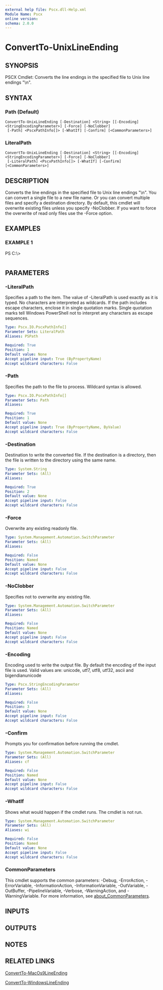 ```yaml
---
external help file: Pscx.dll-Help.xml
Module Name: Pscx
online version:
schema: 2.0.0
---
```


# ConvertTo-UnixLineEnding

## SYNOPSIS
PSCX Cmdlet: Converts the line endings in the specified file to Unix line endings "\n".

## SYNTAX

### Path (Default)
```
ConvertTo-UnixLineEnding [-Destination] <String> [[-Encoding] <StringEncodingParameter>] [-Force] [-NoClobber]
 [-Path] <PscxPathInfo[]> [-WhatIf] [-Confirm] [<CommonParameters>]
```

### LiteralPath
```
ConvertTo-UnixLineEnding [-Destination] <String> [[-Encoding] <StringEncodingParameter>] [-Force] [-NoClobber]
 [-LiteralPath] <PscxPathInfo[]> [-WhatIf] [-Confirm] [<CommonParameters>]
```

## DESCRIPTION
Converts the line endings in the specified file to Unix line endings "\n". 
You can convert a single file to a new file name. 
Or you can convert multiple files and specify a destination directory. 
By default, this cmdlet will overwrite existing files unless you specify -NoClobber. 
If you want to force the overwrite of read only files use the -Force option.

## EXAMPLES

### EXAMPLE 1
PS C:\\\>

```

```

## PARAMETERS

### -LiteralPath
Specifies a path to the item.
The value of -LiteralPath is used exactly as it is typed.
No characters are interpreted as wildcards.
If the path includes escape characters, enclose it in single quotation marks.
Single quotation marks tell Windows PowerShell not to interpret any characters as escape sequences.

```yaml
Type: Pscx.IO.PscxPathInfo[]
Parameter Sets: LiteralPath
Aliases: PSPath

Required: True
Position: 1
Default value: None
Accept pipeline input: True (ByPropertyName)
Accept wildcard characters: False
```

### -Path
Specifies the path to the file to process.
Wildcard syntax is allowed.

```yaml
Type: Pscx.IO.PscxPathInfo[]
Parameter Sets: Path
Aliases:

Required: True
Position: 1
Default value: None
Accept pipeline input: True (ByPropertyName, ByValue)
Accept wildcard characters: False
```

### -Destination
Destination to write the converted file.
If the destination is a directory, then the file is written to the directory using the same name.

```yaml
Type: System.String
Parameter Sets: (All)
Aliases:

Required: True
Position: 2
Default value: None
Accept pipeline input: False
Accept wildcard characters: False
```

### -Force
Overwrite any existing readonly file.

```yaml
Type: System.Management.Automation.SwitchParameter
Parameter Sets: (All)
Aliases:

Required: False
Position: Named
Default value: None
Accept pipeline input: False
Accept wildcard characters: False
```

### -NoClobber
Specifies not to overwrite any existing file.

```yaml
Type: System.Management.Automation.SwitchParameter
Parameter Sets: (All)
Aliases:

Required: False
Position: Named
Default value: None
Accept pipeline input: False
Accept wildcard characters: False
```

### -Encoding
Encoding used to write the output file.
By default the encoding of the input file is used. 
Valid values are: unicode, utf7, utf8, utf32, ascii and bigendianunicode

```yaml
Type: Pscx.StringEncodingParameter
Parameter Sets: (All)
Aliases:

Required: False
Position: 3
Default value: None
Accept pipeline input: False
Accept wildcard characters: False
```

### -Confirm
Prompts you for confirmation before running the cmdlet.

```yaml
Type: System.Management.Automation.SwitchParameter
Parameter Sets: (All)
Aliases: cf

Required: False
Position: Named
Default value: None
Accept pipeline input: False
Accept wildcard characters: False
```

### -WhatIf
Shows what would happen if the cmdlet runs.
The cmdlet is not run.

```yaml
Type: System.Management.Automation.SwitchParameter
Parameter Sets: (All)
Aliases: wi

Required: False
Position: Named
Default value: None
Accept pipeline input: False
Accept wildcard characters: False
```

### CommonParameters
This cmdlet supports the common parameters: -Debug, -ErrorAction, -ErrorVariable, -InformationAction, -InformationVariable, -OutVariable, -OutBuffer, -PipelineVariable, -Verbose, -WarningAction, and -WarningVariable. For more information, see [about_CommonParameters](http://go.microsoft.com/fwlink/?LinkID=113216).

## INPUTS

## OUTPUTS

## NOTES

## RELATED LINKS

[ConvertTo-MacOs9LineEnding]()

[ConvertTo-WindowsLineEnding]()

